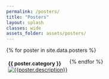 ```yaml
---
permalink: /posters/
title: "Posters"
layout: splash
classes: wide
assets_folder: assets/posters/
---
```


{% for poster in site.data.posters %}

  <div style="float:left;margin: 5px">
    <div>
      <b>{{ poster.category }}</b><br>
      <a href="{{site.baseurl}}{{page.assets_folder}}{{poster.image}}" target="_blank" class=".btn .btn--success .btn--large">
        <img src="{{site.baseurl}}{{page.assets_folder}}{{poster.thumbnail}}" alt="{{poster.description}}">
      </a>
    <!-- w300 A4 -->
    </div>
  </div>


{% endfor %}
